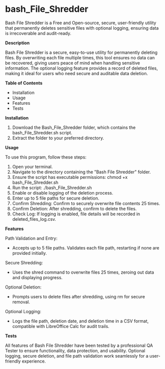 # bash_File_Shredder
Bash File Shredder is a Free and Open-source, secure, user-friendly utility that permanently deletes sensitive files with optional logging, ensuring data is irrecoverable and audit-ready.

**Description**

Bash File Shredder is a secure, easy-to-use utility for permanently deleting files. By overwriting each file multiple times, this tool ensures no data can be recovered, giving users peace of mind when handling sensitive information. The optional logging feature provides a record of deleted files, making it ideal for users who need secure and auditable data deletion.

**Table of Contents**

- Installation
- Usage
- Features
- Tests

**Installation**

1. Download the Bash_File_Shredder folder, which contains the bash_File_Shredder.sh script.
2. Extract the folder to your preferred directory.

**Usage**

To use this program, follow these steps:

1. Open your terminal.
2. Navigate to the directory containing the "Bash File Shredder" folder.
3. Ensure the script has executable permissions: chmod +x bash_File_Shredder.sh
4. Run the script: ./bash_File_Shredder.sh
5. Enable or disable logging of the deletion process.
6. Enter up to 5 file paths for secure deletion.
7. Confirm Shredding: Confirm to securely overwrite file contents 25 times.
8. Confirm Deletion: After shredding, confirm to delete the files.
9. Check Log: If logging is enabled, file details will be recorded in deleted_files_log.csv.

**Features**

Path Validation and Entry:

- Accepts up to 5 file paths. Validates each file path, restarting if none are provided initially.

Secure Shredding:

- Uses the shred command to overwrite files 25 times, zeroing out data and displaying progress.

Optional Deletion:

- Prompts users to delete files after shredding, using rm for secure removal.

Optional Logging:

- Logs the file path, deletion date, and deletion time in a CSV format, compatible with LibreOffice Calc for audit trails.

**Tests**

All features of Bash File Shredder have been tested by a professional QA Tester to ensure functionality, data protection, and usability. Optional logging, secure deletion, and file path validation work seamlessly for a user-friendly experience.
